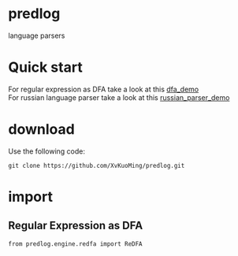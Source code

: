 # predlog
language parsers
<br />

# Quick start
For regular expression as DFA take a look at this [dfa_demo](https://colab.research.google.com/drive/10viaqo8DlgBnDXDKp0aAEm5_ySVjxEM4?usp=sharing)
<br />
For russian language parser take a look at this [russian_parser_demo](https://colab.research.google.com/drive/1cvP-uek2v5OPUwvdwCFcJMWtRrsZnBQY?usp=sharing)

# download 

Use the following code:

```
git clone https://github.com/XvKuoMing/predlog.git
```

# import

## Regular Expression as DFA

```
from predlog.engine.redfa import ReDFA
```
